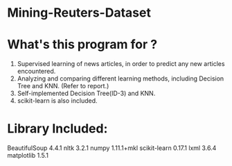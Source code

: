 # Mining-Reuters-Dataset
# What's this program for ? 
  1. Supervised learning of news articles, in order to predict any new articles encountered.
  2. Analyzing and comparing different learning methods, including Decision Tree and KNN. (Refer to report.)
  3. Self-implemented Decision Tree(ID-3) and KNN.
  4. scikit-learn is also included.
# Library Included:
  BeautifulSoup 4.4.1
  nltk 3.2.1
  numpy 1.11.1+mkl
  scikit-learn 0.17.1
  lxml 3.6.4
  matplotlib 1.5.1
  
